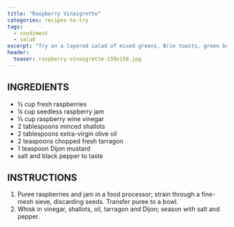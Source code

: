 ```yaml
---
title: "Raspberry Vinaigrette"
categories: recipes-to-try
tags: 
  - condiment
  - salad
excerpt: "Try on a layered salad of mixed greens, Brie toasts, green beans, raspberries, and sliced grilled chicken." 
header:
  teaser: raspberry-vinaigrette-150x150.jpg
---
```


## INGREDIENTS
* ½ cup fresh raspberries
* ¼ cup seedless raspberry jam
* ⅓ cup raspberry wine vinegar
* 2 tablespoons minced shallots
* 2 tablespoons extra-virgin olive oil
* 2 teaspoons chopped fresh tarragon
* 1 teaspoon Dijon mustard
* salt and black pepper to taste

## INSTRUCTIONS
1. Puree raspberries and jam in a food processor; strain through a fine-mesh sieve, discarding seeds. Transfer puree to a bowl.
2. Whisk in vinegar, shallots, oil, tarragon and Dijon; season with salt and pepper.
